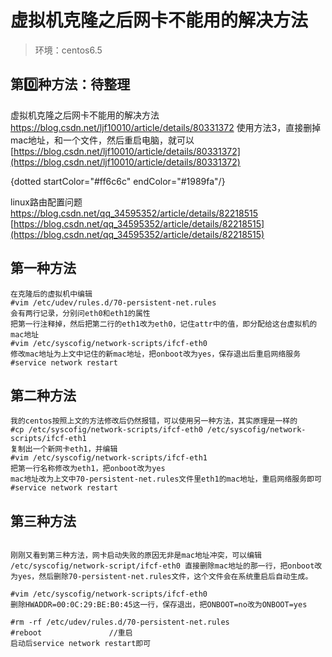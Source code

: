 # 虚拟机克隆之后网卡不能用的解决方法

> 环境：centos6.5

## 第0️⃣种方法：待整理

虚拟机克隆之后网卡不能用的解决方法
https://blog.csdn.net/ljf10010/article/details/80331372
使用方法3，直接删掉mac地址，和一个文件，然后重启电脑，就可以
 [https://blog.csdn.net/ljf10010/article/details/80331372](https://blog.csdn.net/ljf10010/article/details/80331372) 


{dotted startColor="#ff6c6c" endColor="#1989fa"/}

linux路由配置问题
https://blog.csdn.net/qq_34595352/article/details/82218515 [https://blog.csdn.net/qq_34595352/article/details/82218515](https://blog.csdn.net/qq_34595352/article/details/82218515) 



## 第一种方法
```Shell
在克隆后的虚拟机中编辑
#vim /etc/udev/rules.d/70-persistent-net.rules
会有两行记录，分别问eth0和eth1的属性
把第一行注释掉，然后把第二行的eth1改为eth0，记住attr中的值，即分配给这台虚拟机的mac地址    
#vim /etc/syscofig/network-scripts/ifcf-eth0
修改mac地址为上文中记住的新mac地址，把onboot改为yes，保存退出后重启网络服务
#service network restart
```

## 第二种方法

```Shell
我的centos按照上文的方法修改后仍然报错，可以使用另一种方法，其实原理是一样的
#cp /etc/syscofig/network-scripts/ifcf-eth0 /etc/syscofig/network-scripts/ifcf-eth1
复制出一个新网卡eth1，并编辑
#vim /etc/syscofig/network-scripts/ifcf-eth1
把第一行名称修改为eth1，把onboot改为yes
mac地址改为上文中70-persistent-net.rules文件里eth1的mac地址，重启网络服务即可
#service network restart

```

## 第三种方法
```Shell

刚刚又看到第三种方法，网卡启动失败的原因无非是mac地址冲突，可以编辑
/etc/syscofig/network-script/ifcf-eth0 直接删除mac地址的那一行，把onboot改为yes，然后删除70-persistent-net.rules文件，这个文件会在系统重启后自动生成。
 
#vim /etc/syscofig/network-scripts/ifcf-eth0
删除HWADDR=00:0C:29:BE:B0:45这一行，保存退出，把ONBOOT=no改为ONBOOT=yes
 
#rm -rf /etc/udev/rules.d/70-persistent-net.rules
#reboot               //重启
启动后service network restart即可
```